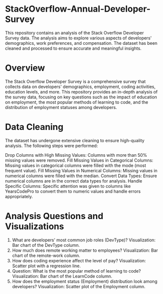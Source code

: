 # StackOverflow-Annual-Developer-Survey
This repository contains an analysis of the Stack Overflow Developer Survey data. The analysis aims to explore various aspects of developers' demographics, work preferences, and compensation. The dataset has been cleaned and processed to ensure accurate and meaningful insights.

# Overview
The Stack Overflow Developer Survey is a comprehensive survey that collects data on developers' demographics, employment, coding activities, education levels, and more. This repository provides an in-depth analysis of the survey data, focusing on key questions such as the impact of education on employment, the most popular methods of learning to code, and the distribution of employment statuses among developers.

# Data Cleaning
The dataset has undergone extensive cleaning to ensure high-quality analysis. The following steps were performed:


Drop Columns with High Missing Values: Columns with more than 50% missing values were removed.
Fill Missing Values in Categorical Columns: Missing values in categorical columns were filled with the mode (most frequent value).
Fill Missing Values in Numerical Columns: Missing values in numerical columns were filled with the median.
Convert Data Types: Ensure numerical columns are in the correct data types for analysis.
Handle Specific Columns: Specific attention was given to columns like YearsCodePro to convert them to numeric values and handle errors appropriately.

# Analysis Questions and Visualizations
1. What are developers' most common job roles (DevType)?
   Visualization: Bar chart of the DevType column.
2. How much does remote working matter to employees?
   Visualization: Bar chart of the remote-work column.
3. How does coding experience affect the level of pay?
   Visualization: Scatter plot with a regression line.
4. Question: What is the most popular method of learning to code?
   Visualization: Bar chart of the LearnCode column.
5. How does the employment status (Employment) distribution look among developers?
   Visualization: Scatter plot of the Employment column.
